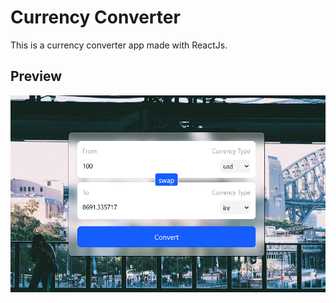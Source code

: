 # Currency Converter

This is a currency converter app made with ReactJs.

## Preview

![alt text](image.png)
